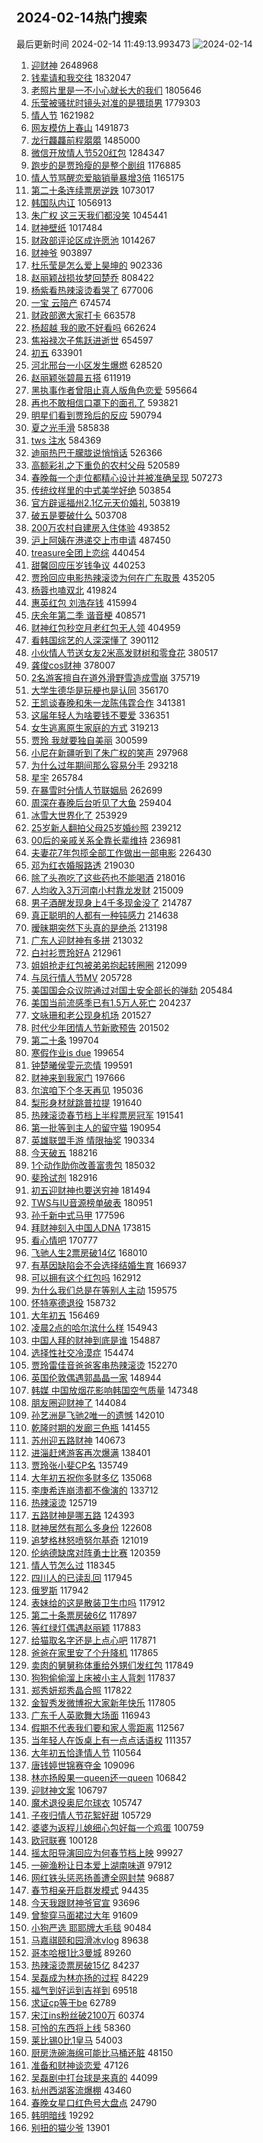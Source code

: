 ## 2024-02-14热门搜索 
最后更新时间 2024-02-14 11:49:13.993473 
![2024-02-14](https://imgs-storage.s3.us-east-005.backblazeb2.com/20240214/2024-02-14.png?versionId=4_z8fbbed132d73df8689c40f13_f1146b0ecccb9b0f7_d20240214_m034913_c005_v0501016_t0053_u01707882553906) 
1. [迎财神](https://s.weibo.com/weibo?q=%23%E8%BF%8E%E8%B4%A2%E7%A5%9E%23&t=31&band_rank=1&Refer=top) 2648968
1. [钱辈请和我交往](https://s.weibo.com/weibo?q=%23%E9%92%B1%E8%BE%88%E8%AF%B7%E5%92%8C%E6%88%91%E4%BA%A4%E5%BE%80%23&t=31&band_rank=12&Refer=top) 1832047
1. [老照片里是一不小心就长大的我们](https://s.weibo.com/weibo?q=%23%E8%80%81%E7%85%A7%E7%89%87%E9%87%8C%E6%98%AF%E4%B8%80%E4%B8%8D%E5%B0%8F%E5%BF%83%E5%B0%B1%E9%95%BF%E5%A4%A7%E7%9A%84%E6%88%91%E4%BB%AC%23&t=31&band_rank=3&Refer=top) 1805646
1. [乐莹被骚扰时镜头对准的是猥琐男](https://s.weibo.com/weibo?q=%E4%B9%90%E8%8E%B9%E8%A2%AB%E9%AA%9A%E6%89%B0%E6%97%B6%E9%95%9C%E5%A4%B4%E5%AF%B9%E5%87%86%E7%9A%84%E6%98%AF%E7%8C%A5%E7%90%90%E7%94%B7&t=31&band_rank=4&Refer=top) 1779303
1. [情人节](https://s.weibo.com/weibo?q=%E6%83%85%E4%BA%BA%E8%8A%82&t=31&band_rank=19&Refer=top) 1621982
1. [网友模仿上春山](https://s.weibo.com/weibo?q=%E7%BD%91%E5%8F%8B%E6%A8%A1%E4%BB%BF%E4%B8%8A%E6%98%A5%E5%B1%B1&t=31&band_rank=31&Refer=top) 1491873
1. [龙行龘龘前程朤朤](https://s.weibo.com/weibo?q=%23%E9%BE%99%E8%A1%8C%E9%BE%98%E9%BE%98%E5%89%8D%E7%A8%8B%E6%9C%A4%E6%9C%A4%23&t=31&band_rank=40&Refer=top) 1485000
1. [微信开放情人节520红包](https://s.weibo.com/weibo?q=%23%E5%BE%AE%E4%BF%A1%E5%BC%80%E6%94%BE%E6%83%85%E4%BA%BA%E8%8A%82520%E7%BA%A2%E5%8C%85%23&t=31&band_rank=4&Refer=top) 1284347
1. [跑步的是贾玲瘦的是整个剧组](https://s.weibo.com/weibo?q=%23%E8%B7%91%E6%AD%A5%E7%9A%84%E6%98%AF%E8%B4%BE%E7%8E%B2%E7%98%A6%E7%9A%84%E6%98%AF%E6%95%B4%E4%B8%AA%E5%89%A7%E7%BB%84%23&t=31&band_rank=1&Refer=top) 1176885
1. [情人节骂醒恋爱脑销量暴增3倍](https://s.weibo.com/weibo?q=%23%E6%83%85%E4%BA%BA%E8%8A%82%E9%AA%82%E9%86%92%E6%81%8B%E7%88%B1%E8%84%91%E9%94%80%E9%87%8F%E6%9A%B4%E5%A2%9E3%E5%80%8D%23&t=31&band_rank=24&Refer=top) 1165175
1. [第二十条连续票房逆跌](https://s.weibo.com/weibo?q=%23%E7%AC%AC%E4%BA%8C%E5%8D%81%E6%9D%A1%E8%BF%9E%E7%BB%AD%E7%A5%A8%E6%88%BF%E9%80%86%E8%B7%8C%23&t=31&band_rank=16&Refer=top) 1073017
1. [韩国队内讧](https://s.weibo.com/weibo?q=%23%E9%9F%A9%E5%9B%BD%E9%98%9F%E5%86%85%E8%AE%A7%23&t=31&band_rank=6&Refer=top) 1056913
1. [朱广权 这三天我们都没笑](https://s.weibo.com/weibo?q=%E6%9C%B1%E5%B9%BF%E6%9D%83%20%E8%BF%99%E4%B8%89%E5%A4%A9%E6%88%91%E4%BB%AC%E9%83%BD%E6%B2%A1%E7%AC%91&t=31&band_rank=2&Refer=top) 1045441
1. [财神壁纸](https://s.weibo.com/weibo?q=%E8%B4%A2%E7%A5%9E%E5%A3%81%E7%BA%B8&t=31&band_rank=5&Refer=top) 1017484
1. [财政部评论区成许愿池](https://s.weibo.com/weibo?q=%23%E8%B4%A2%E6%94%BF%E9%83%A8%E8%AF%84%E8%AE%BA%E5%8C%BA%E6%88%90%E8%AE%B8%E6%84%BF%E6%B1%A0%23&t=31&band_rank=17&Refer=top) 1014267
1. [财神爷](https://s.weibo.com/weibo?q=%E8%B4%A2%E7%A5%9E%E7%88%B7&t=31&band_rank=4&Refer=top) 903897
1. [杜乐莹是怎么爱上昊坤的](https://s.weibo.com/weibo?q=%E6%9D%9C%E4%B9%90%E8%8E%B9%E6%98%AF%E6%80%8E%E4%B9%88%E7%88%B1%E4%B8%8A%E6%98%8A%E5%9D%A4%E7%9A%84&t=31&band_rank=15&Refer=top) 902336
1. [赵丽颖战损妆梦回楚乔](https://s.weibo.com/weibo?q=%23%E8%B5%B5%E4%B8%BD%E9%A2%96%E6%88%98%E6%8D%9F%E5%A6%86%E6%A2%A6%E5%9B%9E%E6%A5%9A%E4%B9%94%23&t=31&band_rank=13&Refer=top) 808422
1. [杨紫看热辣滚烫看哭了](https://s.weibo.com/weibo?q=%E6%9D%A8%E7%B4%AB%E7%9C%8B%E7%83%AD%E8%BE%A3%E6%BB%9A%E7%83%AB%E7%9C%8B%E5%93%AD%E4%BA%86&t=31&band_rank=4&Refer=top) 677006
1. [一宝 云陪产](https://s.weibo.com/weibo?q=%E4%B8%80%E5%AE%9D%20%E4%BA%91%E9%99%AA%E4%BA%A7&t=31&band_rank=27&Refer=top) 674574
1. [财政部邀大家打卡](https://s.weibo.com/weibo?q=%23%E8%B4%A2%E6%94%BF%E9%83%A8%E9%82%80%E5%A4%A7%E5%AE%B6%E6%89%93%E5%8D%A1%23&t=31&band_rank=25&Refer=top) 663578
1. [杨超越 我的歌不好看吗](https://s.weibo.com/weibo?q=%E6%9D%A8%E8%B6%85%E8%B6%8A%20%E6%88%91%E7%9A%84%E6%AD%8C%E4%B8%8D%E5%A5%BD%E7%9C%8B%E5%90%97&t=31&band_rank=29&Refer=top) 662624
1. [焦裕禄次子焦跃进逝世](https://s.weibo.com/weibo?q=%23%E7%84%A6%E8%A3%95%E7%A6%84%E6%AC%A1%E5%AD%90%E7%84%A6%E8%B7%83%E8%BF%9B%E9%80%9D%E4%B8%96%23&t=31&band_rank=13&Refer=top) 654597
1. [初五](https://s.weibo.com/weibo?q=%E5%88%9D%E4%BA%94&t=31&band_rank=6&Refer=top) 633901
1. [河北邢台一小区发生爆燃](https://s.weibo.com/weibo?q=%23%E6%B2%B3%E5%8C%97%E9%82%A2%E5%8F%B0%E4%B8%80%E5%B0%8F%E5%8C%BA%E5%8F%91%E7%94%9F%E7%88%86%E7%87%83%23&t=31&band_rank=39&Refer=top) 628520
1. [赵丽颖张碧晨五搭](https://s.weibo.com/weibo?q=%23%E8%B5%B5%E4%B8%BD%E9%A2%96%E5%BC%A0%E7%A2%A7%E6%99%A8%E4%BA%94%E6%90%AD%23&t=31&band_rank=23&Refer=top) 611919
1. [黑执事作者曾阻止真人版角色恋爱](https://s.weibo.com/weibo?q=%E9%BB%91%E6%89%A7%E4%BA%8B%E4%BD%9C%E8%80%85%E6%9B%BE%E9%98%BB%E6%AD%A2%E7%9C%9F%E4%BA%BA%E7%89%88%E8%A7%92%E8%89%B2%E6%81%8B%E7%88%B1&t=31&band_rank=23&Refer=top) 595664
1. [再也不敢相信口罩下的面孔了](https://s.weibo.com/weibo?q=%E5%86%8D%E4%B9%9F%E4%B8%8D%E6%95%A2%E7%9B%B8%E4%BF%A1%E5%8F%A3%E7%BD%A9%E4%B8%8B%E7%9A%84%E9%9D%A2%E5%AD%94%E4%BA%86&t=31&band_rank=8&Refer=top) 593821
1. [明星们看到贾玲后的反应](https://s.weibo.com/weibo?q=%23%E6%98%8E%E6%98%9F%E4%BB%AC%E7%9C%8B%E5%88%B0%E8%B4%BE%E7%8E%B2%E5%90%8E%E7%9A%84%E5%8F%8D%E5%BA%94%23&t=31&band_rank=5&Refer=top) 590794
1. [夏之光手滑](https://s.weibo.com/weibo?q=%23%E5%A4%8F%E4%B9%8B%E5%85%89%E6%89%8B%E6%BB%91%23&t=31&band_rank=6&Refer=top) 585838
1. [tws 注水](https://s.weibo.com/weibo?q=tws%20%E6%B3%A8%E6%B0%B4&t=31&band_rank=7&Refer=top) 584369
1. [迪丽热巴于朦胧说悄悄话](https://s.weibo.com/weibo?q=%23%E8%BF%AA%E4%B8%BD%E7%83%AD%E5%B7%B4%E4%BA%8E%E6%9C%A6%E8%83%A7%E8%AF%B4%E6%82%84%E6%82%84%E8%AF%9D%23&t=31&band_rank=11&Refer=top) 526366
1. [高额彩礼之下重负的农村父母](https://s.weibo.com/weibo?q=%23%E9%AB%98%E9%A2%9D%E5%BD%A9%E7%A4%BC%E4%B9%8B%E4%B8%8B%E9%87%8D%E8%B4%9F%E7%9A%84%E5%86%9C%E6%9D%91%E7%88%B6%E6%AF%8D%23&t=31&band_rank=22&Refer=top) 520589
1. [春晚每一个走位都精心设计并被准确呈现](https://s.weibo.com/weibo?q=%23%E6%98%A5%E6%99%9A%E6%AF%8F%E4%B8%80%E4%B8%AA%E8%B5%B0%E4%BD%8D%E9%83%BD%E7%B2%BE%E5%BF%83%E8%AE%BE%E8%AE%A1%E5%B9%B6%E8%A2%AB%E5%87%86%E7%A1%AE%E5%91%88%E7%8E%B0%23&t=31&band_rank=9&Refer=top) 507273
1. [传统纹样里的中式美学好绝](https://s.weibo.com/weibo?q=%23%E4%BC%A0%E7%BB%9F%E7%BA%B9%E6%A0%B7%E9%87%8C%E7%9A%84%E4%B8%AD%E5%BC%8F%E7%BE%8E%E5%AD%A6%E5%A5%BD%E7%BB%9D%23&t=31&band_rank=48&Refer=top) 503854
1. [官方辟谣福州2.1亿元天价婚礼](https://s.weibo.com/weibo?q=%23%E5%AE%98%E6%96%B9%E8%BE%9F%E8%B0%A3%E7%A6%8F%E5%B7%9E2.1%E4%BA%BF%E5%85%83%E5%A4%A9%E4%BB%B7%E5%A9%9A%E7%A4%BC%23&t=31&band_rank=13&Refer=top) 503819
1. [破五是要破什么](https://s.weibo.com/weibo?q=%23%E7%A0%B4%E4%BA%94%E6%98%AF%E8%A6%81%E7%A0%B4%E4%BB%80%E4%B9%88%23&t=31&band_rank=10&Refer=top) 503708
1. [200万农村自建房入住体验](https://s.weibo.com/weibo?q=200%E4%B8%87%E5%86%9C%E6%9D%91%E8%87%AA%E5%BB%BA%E6%88%BF%E5%85%A5%E4%BD%8F%E4%BD%93%E9%AA%8C&t=31&band_rank=19&Refer=top) 493852
1. [沪上阿姨在港递交上市申请](https://s.weibo.com/weibo?q=%23%E6%B2%AA%E4%B8%8A%E9%98%BF%E5%A7%A8%E5%9C%A8%E6%B8%AF%E9%80%92%E4%BA%A4%E4%B8%8A%E5%B8%82%E7%94%B3%E8%AF%B7%23&t=31&band_rank=28&Refer=top) 487450
1. [treasure全团上恋综](https://s.weibo.com/weibo?q=treasure%E5%85%A8%E5%9B%A2%E4%B8%8A%E6%81%8B%E7%BB%BC&t=31&band_rank=14&Refer=top) 440454
1. [甜馨回应压岁钱争议](https://s.weibo.com/weibo?q=%23%E7%94%9C%E9%A6%A8%E5%9B%9E%E5%BA%94%E5%8E%8B%E5%B2%81%E9%92%B1%E4%BA%89%E8%AE%AE%23&t=31&band_rank=11&Refer=top) 440253
1. [贾玲回应电影热辣滚烫为何在广东取景](https://s.weibo.com/weibo?q=%23%E8%B4%BE%E7%8E%B2%E5%9B%9E%E5%BA%94%E7%94%B5%E5%BD%B1%E7%83%AD%E8%BE%A3%E6%BB%9A%E7%83%AB%E4%B8%BA%E4%BD%95%E5%9C%A8%E5%B9%BF%E4%B8%9C%E5%8F%96%E6%99%AF%23&t=31&band_rank=32&Refer=top) 435205
1. [杨蓉也嗑双北](https://s.weibo.com/weibo?q=%23%E6%9D%A8%E8%93%89%E4%B9%9F%E5%97%91%E5%8F%8C%E5%8C%97%23&t=31&band_rank=12&Refer=top) 419824
1. [惠英红包 刘浩存钱](https://s.weibo.com/weibo?q=%E6%83%A0%E8%8B%B1%E7%BA%A2%E5%8C%85%20%E5%88%98%E6%B5%A9%E5%AD%98%E9%92%B1&t=31&band_rank=24&Refer=top) 415994
1. [庆余年第二季 谐音梗](https://s.weibo.com/weibo?q=%E5%BA%86%E4%BD%99%E5%B9%B4%E7%AC%AC%E4%BA%8C%E5%AD%A3%20%E8%B0%90%E9%9F%B3%E6%A2%97&t=31&band_rank=20&Refer=top) 408571
1. [财神红包秒空月老红包无人领](https://s.weibo.com/weibo?q=%23%E8%B4%A2%E7%A5%9E%E7%BA%A2%E5%8C%85%E7%A7%92%E7%A9%BA%E6%9C%88%E8%80%81%E7%BA%A2%E5%8C%85%E6%97%A0%E4%BA%BA%E9%A2%86%23&t=31&band_rank=15&Refer=top) 404959
1. [看韩国综艺的人深深懂了](https://s.weibo.com/weibo?q=%E7%9C%8B%E9%9F%A9%E5%9B%BD%E7%BB%BC%E8%89%BA%E7%9A%84%E4%BA%BA%E6%B7%B1%E6%B7%B1%E6%87%82%E4%BA%86&t=31&band_rank=14&Refer=top) 390112
1. [小伙情人节送女友2米高发财树和零食花](https://s.weibo.com/weibo?q=%23%E5%B0%8F%E4%BC%99%E6%83%85%E4%BA%BA%E8%8A%82%E9%80%81%E5%A5%B3%E5%8F%8B2%E7%B1%B3%E9%AB%98%E5%8F%91%E8%B4%A2%E6%A0%91%E5%92%8C%E9%9B%B6%E9%A3%9F%E8%8A%B1%23&t=31&band_rank=17&Refer=top) 380517
1. [龚俊cos财神](https://s.weibo.com/weibo?q=%23%E9%BE%9A%E4%BF%8Acos%E8%B4%A2%E7%A5%9E%23&t=31&band_rank=15&Refer=top) 378007
1. [2名游客擅自在道外滑野雪造成雪崩](https://s.weibo.com/weibo?q=%232%E5%90%8D%E6%B8%B8%E5%AE%A2%E6%93%85%E8%87%AA%E5%9C%A8%E9%81%93%E5%A4%96%E6%BB%91%E9%87%8E%E9%9B%AA%E9%80%A0%E6%88%90%E9%9B%AA%E5%B4%A9%23&t=31&band_rank=12&Refer=top) 375719
1. [大学生德华是玩梗也是认同](https://s.weibo.com/weibo?q=%23%E5%A4%A7%E5%AD%A6%E7%94%9F%E5%BE%B7%E5%8D%8E%E6%98%AF%E7%8E%A9%E6%A2%97%E4%B9%9F%E6%98%AF%E8%AE%A4%E5%90%8C%23&t=31&band_rank=18&Refer=top) 356170
1. [王凯谈春晚和朱一龙陈伟霆合作](https://s.weibo.com/weibo?q=%23%E7%8E%8B%E5%87%AF%E8%B0%88%E6%98%A5%E6%99%9A%E5%92%8C%E6%9C%B1%E4%B8%80%E9%BE%99%E9%99%88%E4%BC%9F%E9%9C%86%E5%90%88%E4%BD%9C%23&t=31&band_rank=22&Refer=top) 341381
1. [这届年轻人为啥要钱不要爱](https://s.weibo.com/weibo?q=%23%E8%BF%99%E5%B1%8A%E5%B9%B4%E8%BD%BB%E4%BA%BA%E4%B8%BA%E5%95%A5%E8%A6%81%E9%92%B1%E4%B8%8D%E8%A6%81%E7%88%B1%23&t=31&band_rank=21&Refer=top) 336351
1. [女生逃离原生家庭的方式](https://s.weibo.com/weibo?q=%E5%A5%B3%E7%94%9F%E9%80%83%E7%A6%BB%E5%8E%9F%E7%94%9F%E5%AE%B6%E5%BA%AD%E7%9A%84%E6%96%B9%E5%BC%8F&t=31&band_rank=13&Refer=top) 319213
1. [贾玲 我就要独自美丽](https://s.weibo.com/weibo?q=%E8%B4%BE%E7%8E%B2%20%E6%88%91%E5%B0%B1%E8%A6%81%E7%8B%AC%E8%87%AA%E7%BE%8E%E4%B8%BD&t=31&band_rank=14&Refer=top) 300599
1. [小尼在新疆听到了朱广权的笑声](https://s.weibo.com/weibo?q=%23%E5%B0%8F%E5%B0%BC%E5%9C%A8%E6%96%B0%E7%96%86%E5%90%AC%E5%88%B0%E4%BA%86%E6%9C%B1%E5%B9%BF%E6%9D%83%E7%9A%84%E7%AC%91%E5%A3%B0%23&t=31&band_rank=15&Refer=top) 297968
1. [为什么过年期间那么容易分手](https://s.weibo.com/weibo?q=%23%E4%B8%BA%E4%BB%80%E4%B9%88%E8%BF%87%E5%B9%B4%E6%9C%9F%E9%97%B4%E9%82%A3%E4%B9%88%E5%AE%B9%E6%98%93%E5%88%86%E6%89%8B%23&t=31&band_rank=16&Refer=top) 293218
1. [星宇](https://s.weibo.com/weibo?q=%E6%98%9F%E5%AE%87&t=31&band_rank=17&Refer=top) 265784
1. [在暴雪时分情人节联姻局](https://s.weibo.com/weibo?q=%23%E5%9C%A8%E6%9A%B4%E9%9B%AA%E6%97%B6%E5%88%86%E6%83%85%E4%BA%BA%E8%8A%82%E8%81%94%E5%A7%BB%E5%B1%80%23&t=31&band_rank=48&Refer=top) 262699
1. [周深在春晚后台听见了大鱼](https://s.weibo.com/weibo?q=%23%E5%91%A8%E6%B7%B1%E5%9C%A8%E6%98%A5%E6%99%9A%E5%90%8E%E5%8F%B0%E5%90%AC%E8%A7%81%E4%BA%86%E5%A4%A7%E9%B1%BC%23&t=31&band_rank=18&Refer=top) 259404
1. [冰雪大世界化了](https://s.weibo.com/weibo?q=%E5%86%B0%E9%9B%AA%E5%A4%A7%E4%B8%96%E7%95%8C%E5%8C%96%E4%BA%86&t=31&band_rank=36&Refer=top) 253929
1. [25岁新人翻拍父母25岁婚纱照](https://s.weibo.com/weibo?q=%2325%E5%B2%81%E6%96%B0%E4%BA%BA%E7%BF%BB%E6%8B%8D%E7%88%B6%E6%AF%8D25%E5%B2%81%E5%A9%9A%E7%BA%B1%E7%85%A7%23&t=31&band_rank=27&Refer=top) 239212
1. [00后的亲戚关系全靠长辈维持](https://s.weibo.com/weibo?q=00%E5%90%8E%E7%9A%84%E4%BA%B2%E6%88%9A%E5%85%B3%E7%B3%BB%E5%85%A8%E9%9D%A0%E9%95%BF%E8%BE%88%E7%BB%B4%E6%8C%81&t=31&band_rank=21&Refer=top) 236981
1. [夫妻花7年包揽全部工作做出一部电影](https://s.weibo.com/weibo?q=%23%E5%A4%AB%E5%A6%BB%E8%8A%B17%E5%B9%B4%E5%8C%85%E6%8F%BD%E5%85%A8%E9%83%A8%E5%B7%A5%E4%BD%9C%E5%81%9A%E5%87%BA%E4%B8%80%E9%83%A8%E7%94%B5%E5%BD%B1%23&t=31&band_rank=41&Refer=top) 226430
1. [邓为红衣婚服路透](https://s.weibo.com/weibo?q=%23%E9%82%93%E4%B8%BA%E7%BA%A2%E8%A1%A3%E5%A9%9A%E6%9C%8D%E8%B7%AF%E9%80%8F%23&t=31&band_rank=36&Refer=top) 219030
1. [除了头孢吃了这些药也不能喝酒](https://s.weibo.com/weibo?q=%23%E9%99%A4%E4%BA%86%E5%A4%B4%E5%AD%A2%E5%90%83%E4%BA%86%E8%BF%99%E4%BA%9B%E8%8D%AF%E4%B9%9F%E4%B8%8D%E8%83%BD%E5%96%9D%E9%85%92%23&t=31&band_rank=17&Refer=top) 218016
1. [人均收入3万河南小村靠龙发财](https://s.weibo.com/weibo?q=%23%E4%BA%BA%E5%9D%87%E6%94%B6%E5%85%A53%E4%B8%87%E6%B2%B3%E5%8D%97%E5%B0%8F%E6%9D%91%E9%9D%A0%E9%BE%99%E5%8F%91%E8%B4%A2%23&t=31&band_rank=20&Refer=top) 215009
1. [男子酒醒发现身上4千多现金没了](https://s.weibo.com/weibo?q=%23%E7%94%B7%E5%AD%90%E9%85%92%E9%86%92%E5%8F%91%E7%8E%B0%E8%BA%AB%E4%B8%8A4%E5%8D%83%E5%A4%9A%E7%8E%B0%E9%87%91%E6%B2%A1%E4%BA%86%23&t=31&band_rank=21&Refer=top) 214787
1. [真正聪明的人都有一种钝感力](https://s.weibo.com/weibo?q=%23%E7%9C%9F%E6%AD%A3%E8%81%AA%E6%98%8E%E7%9A%84%E4%BA%BA%E9%83%BD%E6%9C%89%E4%B8%80%E7%A7%8D%E9%92%9D%E6%84%9F%E5%8A%9B%23&t=31&band_rank=22&Refer=top) 214638
1. [暧昧期突然下头真的是绝杀](https://s.weibo.com/weibo?q=%23%E6%9A%A7%E6%98%A7%E6%9C%9F%E7%AA%81%E7%84%B6%E4%B8%8B%E5%A4%B4%E7%9C%9F%E7%9A%84%E6%98%AF%E7%BB%9D%E6%9D%80%23&t=31&band_rank=23&Refer=top) 213198
1. [广东人迎财神有多拼](https://s.weibo.com/weibo?q=%23%E5%B9%BF%E4%B8%9C%E4%BA%BA%E8%BF%8E%E8%B4%A2%E7%A5%9E%E6%9C%89%E5%A4%9A%E6%8B%BC%23&t=31&band_rank=28&Refer=top) 213032
1. [白衬衫贾玲好A](https://s.weibo.com/weibo?q=%23%E7%99%BD%E8%A1%AC%E8%A1%AB%E8%B4%BE%E7%8E%B2%E5%A5%BDA%23&t=31&band_rank=18&Refer=top) 212961
1. [姐姐抢走红包被弟弟抱起转圈圈](https://s.weibo.com/weibo?q=%23%E5%A7%90%E5%A7%90%E6%8A%A2%E8%B5%B0%E7%BA%A2%E5%8C%85%E8%A2%AB%E5%BC%9F%E5%BC%9F%E6%8A%B1%E8%B5%B7%E8%BD%AC%E5%9C%88%E5%9C%88%23&t=31&band_rank=34&Refer=top) 212099
1. [与凤行情人节MV](https://s.weibo.com/weibo?q=%23%E4%B8%8E%E5%87%A4%E8%A1%8C%E6%83%85%E4%BA%BA%E8%8A%82MV%23&t=31&band_rank=27&Refer=top) 205728
1. [美国国会众议院通过对国土安全部长的弹劾](https://s.weibo.com/weibo?q=%23%E7%BE%8E%E5%9B%BD%E5%9B%BD%E4%BC%9A%E4%BC%97%E8%AE%AE%E9%99%A2%E9%80%9A%E8%BF%87%E5%AF%B9%E5%9B%BD%E5%9C%9F%E5%AE%89%E5%85%A8%E9%83%A8%E9%95%BF%E7%9A%84%E5%BC%B9%E5%8A%BE%23&t=31&band_rank=47&Refer=top) 205484
1. [美国当前流感季已有1.5万人死亡](https://s.weibo.com/weibo?q=%23%E7%BE%8E%E5%9B%BD%E5%BD%93%E5%89%8D%E6%B5%81%E6%84%9F%E5%AD%A3%E5%B7%B2%E6%9C%891.5%E4%B8%87%E4%BA%BA%E6%AD%BB%E4%BA%A1%23&t=31&band_rank=47&Refer=top) 204237
1. [文咏珊和老公现身机场](https://s.weibo.com/weibo?q=%23%E6%96%87%E5%92%8F%E7%8F%8A%E5%92%8C%E8%80%81%E5%85%AC%E7%8E%B0%E8%BA%AB%E6%9C%BA%E5%9C%BA%23&t=31&band_rank=26&Refer=top) 201527
1. [时代少年团情人节新歌预告](https://s.weibo.com/weibo?q=%23%E6%97%B6%E4%BB%A3%E5%B0%91%E5%B9%B4%E5%9B%A2%E6%83%85%E4%BA%BA%E8%8A%82%E6%96%B0%E6%AD%8C%E9%A2%84%E5%91%8A%23&t=31&band_rank=32&Refer=top) 201502
1. [第二十条](https://s.weibo.com/weibo?q=%E7%AC%AC%E4%BA%8C%E5%8D%81%E6%9D%A1&t=31&band_rank=32&Refer=top) 199704
1. [寒假作业is due](https://s.weibo.com/weibo?q=%E5%AF%92%E5%81%87%E4%BD%9C%E4%B8%9Ais%20due&t=31&band_rank=45&Refer=top) 199654
1. [钟楚曦侯雯元恋情](https://s.weibo.com/weibo?q=%E9%92%9F%E6%A5%9A%E6%9B%A6%E4%BE%AF%E9%9B%AF%E5%85%83%E6%81%8B%E6%83%85&t=31&band_rank=24&Refer=top) 199591
1. [财神来到我家门](https://s.weibo.com/weibo?q=%23%E8%B4%A2%E7%A5%9E%E6%9D%A5%E5%88%B0%E6%88%91%E5%AE%B6%E9%97%A8%23&t=31&band_rank=33&Refer=top) 197666
1. [尔滨咱下个冬天再见](https://s.weibo.com/weibo?q=%23%E5%B0%94%E6%BB%A8%E5%92%B1%E4%B8%8B%E4%B8%AA%E5%86%AC%E5%A4%A9%E5%86%8D%E8%A7%81%23&t=31&band_rank=50&Refer=top) 195036
1. [梨形身材就跳普拉提](https://s.weibo.com/weibo?q=%E6%A2%A8%E5%BD%A2%E8%BA%AB%E6%9D%90%E5%B0%B1%E8%B7%B3%E6%99%AE%E6%8B%89%E6%8F%90&t=31&band_rank=31&Refer=top) 191640
1. [热辣滚烫春节档上半程票房冠军](https://s.weibo.com/weibo?q=%23%E7%83%AD%E8%BE%A3%E6%BB%9A%E7%83%AB%E6%98%A5%E8%8A%82%E6%A1%A3%E4%B8%8A%E5%8D%8A%E7%A8%8B%E7%A5%A8%E6%88%BF%E5%86%A0%E5%86%9B%23&t=31&band_rank=41&Refer=top) 191541
1. [第一批等到主人的留守猫](https://s.weibo.com/weibo?q=%E7%AC%AC%E4%B8%80%E6%89%B9%E7%AD%89%E5%88%B0%E4%B8%BB%E4%BA%BA%E7%9A%84%E7%95%99%E5%AE%88%E7%8C%AB&t=31&band_rank=33&Refer=top) 190954
1. [英雄联盟手游 情限抽奖](https://s.weibo.com/weibo?q=%E8%8B%B1%E9%9B%84%E8%81%94%E7%9B%9F%E6%89%8B%E6%B8%B8%20%E6%83%85%E9%99%90%E6%8A%BD%E5%A5%96&t=31&band_rank=40&Refer=top) 190334
1. [今天破五](https://s.weibo.com/weibo?q=%23%E4%BB%8A%E5%A4%A9%E7%A0%B4%E4%BA%94%23&t=31&band_rank=14&Refer=top) 188216
1. [1个动作助你改善富贵包](https://s.weibo.com/weibo?q=%231%E4%B8%AA%E5%8A%A8%E4%BD%9C%E5%8A%A9%E4%BD%A0%E6%94%B9%E5%96%84%E5%AF%8C%E8%B4%B5%E5%8C%85%23&t=31&band_rank=25&Refer=top) 185032
1. [斐玲试剂](https://s.weibo.com/weibo?q=%E6%96%90%E7%8E%B2%E8%AF%95%E5%89%82&t=31&band_rank=26&Refer=top) 182916
1. [初五迎财神也要送穷神](https://s.weibo.com/weibo?q=%23%E5%88%9D%E4%BA%94%E8%BF%8E%E8%B4%A2%E7%A5%9E%E4%B9%9F%E8%A6%81%E9%80%81%E7%A9%B7%E7%A5%9E%23&t=31&band_rank=33&Refer=top) 181494
1. [TWS与IU音源榜单破表](https://s.weibo.com/weibo?q=%23TWS%E4%B8%8EIU%E9%9F%B3%E6%BA%90%E6%A6%9C%E5%8D%95%E7%A0%B4%E8%A1%A8%23&t=31&band_rank=35&Refer=top) 180951
1. [孙千新中式马甲](https://s.weibo.com/weibo?q=%23%E5%AD%99%E5%8D%83%E6%96%B0%E4%B8%AD%E5%BC%8F%E9%A9%AC%E7%94%B2%23&t=31&band_rank=27&Refer=top) 177596
1. [拜财神刻入中国人DNA](https://s.weibo.com/weibo?q=%23%E6%8B%9C%E8%B4%A2%E7%A5%9E%E5%88%BB%E5%85%A5%E4%B8%AD%E5%9B%BD%E4%BA%BADNA%23&t=31&band_rank=43&Refer=top) 173815
1. [看心情吧](https://s.weibo.com/weibo?q=%E7%9C%8B%E5%BF%83%E6%83%85%E5%90%A7&t=31&band_rank=28&Refer=top) 170777
1. [飞驰人生2票房破14亿](https://s.weibo.com/weibo?q=%23%E9%A3%9E%E9%A9%B0%E4%BA%BA%E7%94%9F2%E7%A5%A8%E6%88%BF%E7%A0%B414%E4%BA%BF%23&t=31&band_rank=30&Refer=top) 168010
1. [有基因缺陷会不会选择结婚生育](https://s.weibo.com/weibo?q=%E6%9C%89%E5%9F%BA%E5%9B%A0%E7%BC%BA%E9%99%B7%E4%BC%9A%E4%B8%8D%E4%BC%9A%E9%80%89%E6%8B%A9%E7%BB%93%E5%A9%9A%E7%94%9F%E8%82%B2&t=31&band_rank=27&Refer=top) 166937
1. [可以拥有这个红包吗](https://s.weibo.com/weibo?q=%23%E5%8F%AF%E4%BB%A5%E6%8B%A5%E6%9C%89%E8%BF%99%E4%B8%AA%E7%BA%A2%E5%8C%85%E5%90%97%23&t=31&band_rank=38&Refer=top) 162912
1. [为什么我们总是在等别人主动](https://s.weibo.com/weibo?q=%23%E4%B8%BA%E4%BB%80%E4%B9%88%E6%88%91%E4%BB%AC%E6%80%BB%E6%98%AF%E5%9C%A8%E7%AD%89%E5%88%AB%E4%BA%BA%E4%B8%BB%E5%8A%A8%23&t=31&band_rank=29&Refer=top) 159575
1. [怀特塞德退役](https://s.weibo.com/weibo?q=%23%E6%80%80%E7%89%B9%E5%A1%9E%E5%BE%B7%E9%80%80%E5%BD%B9%23&t=31&band_rank=34&Refer=top) 158732
1. [大年初五](https://s.weibo.com/weibo?q=%E5%A4%A7%E5%B9%B4%E5%88%9D%E4%BA%94&t=31&band_rank=13&Refer=top) 156469
1. [凌晨2点的哈尔滨什么样](https://s.weibo.com/weibo?q=%23%E5%87%8C%E6%99%A82%E7%82%B9%E7%9A%84%E5%93%88%E5%B0%94%E6%BB%A8%E4%BB%80%E4%B9%88%E6%A0%B7%23&t=31&band_rank=37&Refer=top) 154943
1. [中国人拜的财神到底是谁](https://s.weibo.com/weibo?q=%23%E4%B8%AD%E5%9B%BD%E4%BA%BA%E6%8B%9C%E7%9A%84%E8%B4%A2%E7%A5%9E%E5%88%B0%E5%BA%95%E6%98%AF%E8%B0%81%23&t=31&band_rank=28&Refer=top) 154887
1. [选择性社交冷漠症](https://s.weibo.com/weibo?q=%E9%80%89%E6%8B%A9%E6%80%A7%E7%A4%BE%E4%BA%A4%E5%86%B7%E6%BC%A0%E7%97%87&t=31&band_rank=42&Refer=top) 154474
1. [贾玲雷佳音爸爸客串热辣滚烫](https://s.weibo.com/weibo?q=%23%E8%B4%BE%E7%8E%B2%E9%9B%B7%E4%BD%B3%E9%9F%B3%E7%88%B8%E7%88%B8%E5%AE%A2%E4%B8%B2%E7%83%AD%E8%BE%A3%E6%BB%9A%E7%83%AB%23&t=31&band_rank=25&Refer=top) 152270
1. [英国伦敦偶遇郭晶晶一家](https://s.weibo.com/weibo?q=%23%E8%8B%B1%E5%9B%BD%E4%BC%A6%E6%95%A6%E5%81%B6%E9%81%87%E9%83%AD%E6%99%B6%E6%99%B6%E4%B8%80%E5%AE%B6%23&t=31&band_rank=30&Refer=top) 148944
1. [韩媒 中国放烟花影响韩国空气质量](https://s.weibo.com/weibo?q=%E9%9F%A9%E5%AA%92%20%E4%B8%AD%E5%9B%BD%E6%94%BE%E7%83%9F%E8%8A%B1%E5%BD%B1%E5%93%8D%E9%9F%A9%E5%9B%BD%E7%A9%BA%E6%B0%94%E8%B4%A8%E9%87%8F&t=31&band_rank=31&Refer=top) 147348
1. [朋友圈迎财神了](https://s.weibo.com/weibo?q=%23%E6%9C%8B%E5%8F%8B%E5%9C%88%E8%BF%8E%E8%B4%A2%E7%A5%9E%E4%BA%86%23&t=31&band_rank=39&Refer=top) 144084
1. [孙艺洲是飞驰2唯一的遗憾](https://s.weibo.com/weibo?q=%23%E5%AD%99%E8%89%BA%E6%B4%B2%E6%98%AF%E9%A3%9E%E9%A9%B02%E5%94%AF%E4%B8%80%E7%9A%84%E9%81%97%E6%86%BE%23&t=31&band_rank=32&Refer=top) 142010
1. [乾隆时期的发廊三色瓶](https://s.weibo.com/weibo?q=%E4%B9%BE%E9%9A%86%E6%97%B6%E6%9C%9F%E7%9A%84%E5%8F%91%E5%BB%8A%E4%B8%89%E8%89%B2%E7%93%B6&t=31&band_rank=30&Refer=top) 141455
1. [苏州迎五路财神](https://s.weibo.com/weibo?q=%23%E8%8B%8F%E5%B7%9E%E8%BF%8E%E4%BA%94%E8%B7%AF%E8%B4%A2%E7%A5%9E%23&t=31&band_rank=32&Refer=top) 140673
1. [进淄赶烤游客再次爆满](https://s.weibo.com/weibo?q=%23%E8%BF%9B%E6%B7%84%E8%B5%B6%E7%83%A4%E6%B8%B8%E5%AE%A2%E5%86%8D%E6%AC%A1%E7%88%86%E6%BB%A1%23&t=31&band_rank=33&Refer=top) 138401
1. [贾玲张小斐CP名](https://s.weibo.com/weibo?q=%E8%B4%BE%E7%8E%B2%E5%BC%A0%E5%B0%8F%E6%96%90CP%E5%90%8D&t=31&band_rank=34&Refer=top) 135749
1. [大年初五祝你多财多亿](https://s.weibo.com/weibo?q=%23%E5%A4%A7%E5%B9%B4%E5%88%9D%E4%BA%94%E7%A5%9D%E4%BD%A0%E5%A4%9A%E8%B4%A2%E5%A4%9A%E4%BA%BF%23&t=31&band_rank=50&Refer=top) 135068
1. [李庚希连崩溃都不像演的](https://s.weibo.com/weibo?q=%E6%9D%8E%E5%BA%9A%E5%B8%8C%E8%BF%9E%E5%B4%A9%E6%BA%83%E9%83%BD%E4%B8%8D%E5%83%8F%E6%BC%94%E7%9A%84&t=31&band_rank=35&Refer=top) 133712
1. [热辣滚烫](https://s.weibo.com/weibo?q=%E7%83%AD%E8%BE%A3%E6%BB%9A%E7%83%AB&t=31&band_rank=36&Refer=top) 125719
1. [五路财神是哪五路](https://s.weibo.com/weibo?q=%23%E4%BA%94%E8%B7%AF%E8%B4%A2%E7%A5%9E%E6%98%AF%E5%93%AA%E4%BA%94%E8%B7%AF%23&t=31&band_rank=45&Refer=top) 124393
1. [财神居然有那么多身份](https://s.weibo.com/weibo?q=%23%E8%B4%A2%E7%A5%9E%E5%B1%85%E7%84%B6%E6%9C%89%E9%82%A3%E4%B9%88%E5%A4%9A%E8%BA%AB%E4%BB%BD%23&t=31&band_rank=46&Refer=top) 122608
1. [追梦格林怒喷努尔基奇](https://s.weibo.com/weibo?q=%23%E8%BF%BD%E6%A2%A6%E6%A0%BC%E6%9E%97%E6%80%92%E5%96%B7%E5%8A%AA%E5%B0%94%E5%9F%BA%E5%A5%87%23&t=31&band_rank=50&Refer=top) 121019
1. [伦纳德缺席对阵勇士比赛](https://s.weibo.com/weibo?q=%23%E4%BC%A6%E7%BA%B3%E5%BE%B7%E7%BC%BA%E5%B8%AD%E5%AF%B9%E9%98%B5%E5%8B%87%E5%A3%AB%E6%AF%94%E8%B5%9B%23&t=31&band_rank=49&Refer=top) 120359
1. [情人节怎么过](https://s.weibo.com/weibo?q=%E6%83%85%E4%BA%BA%E8%8A%82%E6%80%8E%E4%B9%88%E8%BF%87&t=31&band_rank=19&Refer=top) 118345
1. [四川人的已读乱回](https://s.weibo.com/weibo?q=%E5%9B%9B%E5%B7%9D%E4%BA%BA%E7%9A%84%E5%B7%B2%E8%AF%BB%E4%B9%B1%E5%9B%9E&t=31&band_rank=38&Refer=top) 117945
1. [俄罗斯](https://s.weibo.com/weibo?q=%E4%BF%84%E7%BD%97%E6%96%AF&t=31&band_rank=50&Refer=top) 117942
1. [表妹给的这是散装卫生巾吗](https://s.weibo.com/weibo?q=%23%E8%A1%A8%E5%A6%B9%E7%BB%99%E7%9A%84%E8%BF%99%E6%98%AF%E6%95%A3%E8%A3%85%E5%8D%AB%E7%94%9F%E5%B7%BE%E5%90%97%23&t=31&band_rank=43&Refer=top) 117912
1. [第二十条票房破6亿](https://s.weibo.com/weibo?q=%23%E7%AC%AC%E4%BA%8C%E5%8D%81%E6%9D%A1%E7%A5%A8%E6%88%BF%E7%A0%B46%E4%BA%BF%23&t=31&band_rank=42&Refer=top) 117897
1. [等红绿灯偶遇赵丽颖](https://s.weibo.com/weibo?q=%E7%AD%89%E7%BA%A2%E7%BB%BF%E7%81%AF%E5%81%B6%E9%81%87%E8%B5%B5%E4%B8%BD%E9%A2%96&t=31&band_rank=46&Refer=top) 117883
1. [给猫取名字还是上点心吧](https://s.weibo.com/weibo?q=%E7%BB%99%E7%8C%AB%E5%8F%96%E5%90%8D%E5%AD%97%E8%BF%98%E6%98%AF%E4%B8%8A%E7%82%B9%E5%BF%83%E5%90%A7&t=31&band_rank=41&Refer=top) 117871
1. [爸爸在家里安了个升降机](https://s.weibo.com/weibo?q=%E7%88%B8%E7%88%B8%E5%9C%A8%E5%AE%B6%E9%87%8C%E5%AE%89%E4%BA%86%E4%B8%AA%E5%8D%87%E9%99%8D%E6%9C%BA&t=31&band_rank=45&Refer=top) 117865
1. [卖肉的舅舅称体重给外甥们发红包](https://s.weibo.com/weibo?q=%23%E5%8D%96%E8%82%89%E7%9A%84%E8%88%85%E8%88%85%E7%A7%B0%E4%BD%93%E9%87%8D%E7%BB%99%E5%A4%96%E7%94%A5%E4%BB%AC%E5%8F%91%E7%BA%A2%E5%8C%85%23&t=31&band_rank=40&Refer=top) 117849
1. [狗狗偷偷溜上床被小主人背刺](https://s.weibo.com/weibo?q=%E7%8B%97%E7%8B%97%E5%81%B7%E5%81%B7%E6%BA%9C%E4%B8%8A%E5%BA%8A%E8%A2%AB%E5%B0%8F%E4%B8%BB%E4%BA%BA%E8%83%8C%E5%88%BA&t=31&band_rank=39&Refer=top) 117837
1. [郑秀妍郑秀晶合照](https://s.weibo.com/weibo?q=%E9%83%91%E7%A7%80%E5%A6%8D%E9%83%91%E7%A7%80%E6%99%B6%E5%90%88%E7%85%A7&t=31&band_rank=49&Refer=top) 117822
1. [金智秀发微博祝大家新年快乐](https://s.weibo.com/weibo?q=%23%E9%87%91%E6%99%BA%E7%A7%80%E5%8F%91%E5%BE%AE%E5%8D%9A%E7%A5%9D%E5%A4%A7%E5%AE%B6%E6%96%B0%E5%B9%B4%E5%BF%AB%E4%B9%90%23&t=31&band_rank=50&Refer=top) 117805
1. [广东千人英歌舞大场面](https://s.weibo.com/weibo?q=%23%E5%B9%BF%E4%B8%9C%E5%8D%83%E4%BA%BA%E8%8B%B1%E6%AD%8C%E8%88%9E%E5%A4%A7%E5%9C%BA%E9%9D%A2%23&t=31&band_rank=44&Refer=top) 116943
1. [假期不代表我们要和家人零距离](https://s.weibo.com/weibo?q=%23%E5%81%87%E6%9C%9F%E4%B8%8D%E4%BB%A3%E8%A1%A8%E6%88%91%E4%BB%AC%E8%A6%81%E5%92%8C%E5%AE%B6%E4%BA%BA%E9%9B%B6%E8%B7%9D%E7%A6%BB%23&t=31&band_rank=45&Refer=top) 112567
1. [当年轻人在饭桌上有一点点话语权](https://s.weibo.com/weibo?q=%E5%BD%93%E5%B9%B4%E8%BD%BB%E4%BA%BA%E5%9C%A8%E9%A5%AD%E6%A1%8C%E4%B8%8A%E6%9C%89%E4%B8%80%E7%82%B9%E7%82%B9%E8%AF%9D%E8%AF%AD%E6%9D%83&t=31&band_rank=45&Refer=top) 111357
1. [大年初五恰逢情人节](https://s.weibo.com/weibo?q=%23%E5%A4%A7%E5%B9%B4%E5%88%9D%E4%BA%94%E6%81%B0%E9%80%A2%E6%83%85%E4%BA%BA%E8%8A%82%23&t=31&band_rank=46&Refer=top) 110564
1. [唐钱婷世锦赛夺金](https://s.weibo.com/weibo?q=%23%E5%94%90%E9%92%B1%E5%A9%B7%E4%B8%96%E9%94%A6%E8%B5%9B%E5%A4%BA%E9%87%91%23&t=31&band_rank=26&Refer=top) 109096
1. [林亦扬殷果一queen还一queen](https://s.weibo.com/weibo?q=%23%E6%9E%97%E4%BA%A6%E6%89%AC%E6%AE%B7%E6%9E%9C%E4%B8%80queen%E8%BF%98%E4%B8%80queen%23&t=31&band_rank=41&Refer=top) 106842
1. [迎财神文案](https://s.weibo.com/weibo?q=%E8%BF%8E%E8%B4%A2%E7%A5%9E%E6%96%87%E6%A1%88&t=31&band_rank=50&Refer=top) 106797
1. [魔术退役奥尼尔球衣](https://s.weibo.com/weibo?q=%23%E9%AD%94%E6%9C%AF%E9%80%80%E5%BD%B9%E5%A5%A5%E5%B0%BC%E5%B0%94%E7%90%83%E8%A1%A3%23&t=31&band_rank=47&Refer=top) 105747
1. [子夜归情人节花絮好甜](https://s.weibo.com/weibo?q=%23%E5%AD%90%E5%A4%9C%E5%BD%92%E6%83%85%E4%BA%BA%E8%8A%82%E8%8A%B1%E7%B5%AE%E5%A5%BD%E7%94%9C%23&t=31&band_rank=47&Refer=top) 105729
1. [婆婆为返程儿媳细心包好每一个鸡蛋](https://s.weibo.com/weibo?q=%23%E5%A9%86%E5%A9%86%E4%B8%BA%E8%BF%94%E7%A8%8B%E5%84%BF%E5%AA%B3%E7%BB%86%E5%BF%83%E5%8C%85%E5%A5%BD%E6%AF%8F%E4%B8%80%E4%B8%AA%E9%B8%A1%E8%9B%8B%23&t=31&band_rank=50&Refer=top) 100759
1. [欧冠联赛](https://s.weibo.com/weibo?q=%23%E6%AC%A7%E5%86%A0%E8%81%94%E8%B5%9B%23&t=31&band_rank=20&Refer=top) 100128
1. [摇太阳导演回应为何春节档上映](https://s.weibo.com/weibo?q=%23%E6%91%87%E5%A4%AA%E9%98%B3%E5%AF%BC%E6%BC%94%E5%9B%9E%E5%BA%94%E4%B8%BA%E4%BD%95%E6%98%A5%E8%8A%82%E6%A1%A3%E4%B8%8A%E6%98%A0%23&t=31&band_rank=33&Refer=top) 99927
1. [一碗渔粉让日本爱上湖南味道](https://s.weibo.com/weibo?q=%23%E4%B8%80%E7%A2%97%E6%B8%94%E7%B2%89%E8%AE%A9%E6%97%A5%E6%9C%AC%E7%88%B1%E4%B8%8A%E6%B9%96%E5%8D%97%E5%91%B3%E9%81%93%23&t=31&band_rank=45&Refer=top) 97912
1. [网红铁头惩恶扬善遭全网封禁](https://s.weibo.com/weibo?q=%23%E7%BD%91%E7%BA%A2%E9%93%81%E5%A4%B4%E6%83%A9%E6%81%B6%E6%89%AC%E5%96%84%E9%81%AD%E5%85%A8%E7%BD%91%E5%B0%81%E7%A6%81%23&t=31&band_rank=26&Refer=top) 96887
1. [春节相亲开启群发模式](https://s.weibo.com/weibo?q=%23%E6%98%A5%E8%8A%82%E7%9B%B8%E4%BA%B2%E5%BC%80%E5%90%AF%E7%BE%A4%E5%8F%91%E6%A8%A1%E5%BC%8F%23&t=31&band_rank=46&Refer=top) 94435
1. [今天我跟财神爷官宣](https://s.weibo.com/weibo?q=%23%E4%BB%8A%E5%A4%A9%E6%88%91%E8%B7%9F%E8%B4%A2%E7%A5%9E%E7%88%B7%E5%AE%98%E5%AE%A3%23&t=31&band_rank=47&Refer=top) 93696
1. [曾黎穿马面裙过大年](https://s.weibo.com/weibo?q=%23%E6%9B%BE%E9%BB%8E%E7%A9%BF%E9%A9%AC%E9%9D%A2%E8%A3%99%E8%BF%87%E5%A4%A7%E5%B9%B4%23&t=31&band_rank=49&Refer=top) 91609
1. [小狗严选 耶耶牌大毛毯](https://s.weibo.com/weibo?q=%E5%B0%8F%E7%8B%97%E4%B8%A5%E9%80%89%20%E8%80%B6%E8%80%B6%E7%89%8C%E5%A4%A7%E6%AF%9B%E6%AF%AF&t=31&band_rank=48&Refer=top) 90484
1. [马嘉祺颐和园滑冰vlog](https://s.weibo.com/weibo?q=%23%E9%A9%AC%E5%98%89%E7%A5%BA%E9%A2%90%E5%92%8C%E5%9B%AD%E6%BB%91%E5%86%B0vlog%23&t=31&band_rank=44&Refer=top) 89638
1. [哥本哈根1比3曼城](https://s.weibo.com/weibo?q=%23%E5%93%A5%E6%9C%AC%E5%93%88%E6%A0%B91%E6%AF%943%E6%9B%BC%E5%9F%8E%23&t=31&band_rank=42&Refer=top) 89260
1. [热辣滚烫票房破15亿](https://s.weibo.com/weibo?q=%23%E7%83%AD%E8%BE%A3%E6%BB%9A%E7%83%AB%E7%A5%A8%E6%88%BF%E7%A0%B415%E4%BA%BF%23&t=31&band_rank=47&Refer=top) 84237
1. [吴磊成为林亦扬的过程](https://s.weibo.com/weibo?q=%23%E5%90%B4%E7%A3%8A%E6%88%90%E4%B8%BA%E6%9E%97%E4%BA%A6%E6%89%AC%E7%9A%84%E8%BF%87%E7%A8%8B%23&t=31&band_rank=48&Refer=top) 84229
1. [福气到好运到吉祥到](https://s.weibo.com/weibo?q=%23%E7%A6%8F%E6%B0%94%E5%88%B0%E5%A5%BD%E8%BF%90%E5%88%B0%E5%90%89%E7%A5%A5%E5%88%B0%23&t=31&band_rank=44&Refer=top) 69518
1. [求证cp等于be](https://s.weibo.com/weibo?q=%E6%B1%82%E8%AF%81cp%E7%AD%89%E4%BA%8Ebe&t=31&band_rank=43&Refer=top) 62789
1. [宋江ins粉丝破2100万](https://s.weibo.com/weibo?q=%23%E5%AE%8B%E6%B1%9Fins%E7%B2%89%E4%B8%9D%E7%A0%B42100%E4%B8%87%23&t=31&band_rank=24&Refer=top) 60374
1. [可怜的东西将上线](https://s.weibo.com/weibo?q=%E5%8F%AF%E6%80%9C%E7%9A%84%E4%B8%9C%E8%A5%BF%E5%B0%86%E4%B8%8A%E7%BA%BF&t=31&band_rank=44&Refer=top) 58360
1. [莱比锡0比1皇马](https://s.weibo.com/weibo?q=%23%E8%8E%B1%E6%AF%94%E9%94%A10%E6%AF%941%E7%9A%87%E9%A9%AC%23&t=31&band_rank=46&Refer=top) 54003
1. [厨房洗碗海绵可能比马桶还脏](https://s.weibo.com/weibo?q=%23%E5%8E%A8%E6%88%BF%E6%B4%97%E7%A2%97%E6%B5%B7%E7%BB%B5%E5%8F%AF%E8%83%BD%E6%AF%94%E9%A9%AC%E6%A1%B6%E8%BF%98%E8%84%8F%23&t=31&band_rank=50&Refer=top) 48150
1. [准备和财神谈恋爱](https://s.weibo.com/weibo?q=%E5%87%86%E5%A4%87%E5%92%8C%E8%B4%A2%E7%A5%9E%E8%B0%88%E6%81%8B%E7%88%B1&t=31&band_rank=48&Refer=top) 47126
1. [吴磊剧中打台球是来真的](https://s.weibo.com/weibo?q=%23%E5%90%B4%E7%A3%8A%E5%89%A7%E4%B8%AD%E6%89%93%E5%8F%B0%E7%90%83%E6%98%AF%E6%9D%A5%E7%9C%9F%E7%9A%84%23&t=31&band_rank=32&Refer=top) 44099
1. [杭州西湖客流爆棚](https://s.weibo.com/weibo?q=%23%E6%9D%AD%E5%B7%9E%E8%A5%BF%E6%B9%96%E5%AE%A2%E6%B5%81%E7%88%86%E6%A3%9A%23&t=31&band_rank=46&Refer=top) 43460
1. [春晚女星口红色号大盘点](https://s.weibo.com/weibo?q=%E6%98%A5%E6%99%9A%E5%A5%B3%E6%98%9F%E5%8F%A3%E7%BA%A2%E8%89%B2%E5%8F%B7%E5%A4%A7%E7%9B%98%E7%82%B9&t=31&band_rank=47&Refer=top) 24790
1. [韩明暗线](https://s.weibo.com/weibo?q=%E9%9F%A9%E6%98%8E%E6%9A%97%E7%BA%BF&t=31&band_rank=49&Refer=top) 19292
1. [别扭的猫少爷](https://s.weibo.com/weibo?q=%E5%88%AB%E6%89%AD%E7%9A%84%E7%8C%AB%E5%B0%91%E7%88%B7&t=31&band_rank=48&Refer=top) 13901
